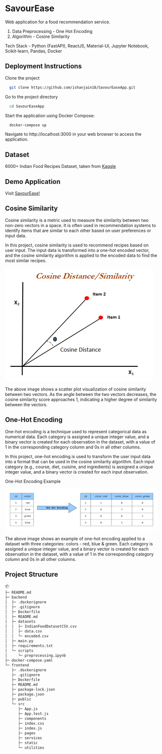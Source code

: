 # SavourEase

Web application for a food recommendation service.

1. Data Preprocessing - One Hot Encoding
2. Algorithm - Cosine Similarity

Tech Stack - Python (FastAPI), ReactJS, Material-UI, Jupyter Notebook, Scikit-learn, Pandas, Docker

## Deployment Instructions

Clone the project

```bash
  git clone https://github.com/ishanjain18/SavourEaseApp.git
```

Go to the project directory

```bash
  cd SavourEaseApp
```

Start the application using Docker Compose:

```bash
  docker-compose up
```

Navigate to http://localhost:3000 in your web browser to access the application.

## Dataset

6000+ Indian Food Recipes Dataset, taken from [Kaggle](https://www.kaggle.com/datasets/kanishk307/6000-indian-food-recipes-dataset)

## Demo Application

Visit [SavourEase!](https://savourease-prod.vercel.app/)

## Cosine Similarity

Cosine similarity is a metric used to measure the similarity between two non-zero vectors in a space. It is often used in recommendation systems to identify items that are similar to each other based on user preferences or input data.

In this project, cosine similarity is used to recommend recipes based on user input. The input data is transformed into a one-hot encoded vector, and the cosine similarity algorithm is applied to the encoded data to find the most similar recipes.

![Cosine Similarity Visualization](https://github.com/ishanjain18/SavourEaseApp/blob/main/cosine_similarity.png)

The above image shows a scatter plot visualization of cosine similarity between two vectors. As the angle between the two vectors decreases, the cosine similarity score approaches 1, indicating a higher degree of similarity between the vectors.

## One-Hot Encoding

One-hot encoding is a technique used to represent categorical data as numerical data. Each category is assigned a unique integer value, and a binary vector is created for each observation in the dataset, with a value of 1 in the corresponding category column and 0s in all other columns.

In this project, one-hot encoding is used to transform the user input data into a format that can be used in the cosine similarity algorithm. Each input category (e.g., course, diet, cuisine, and ingredients) is assigned a unique integer value, and a binary vector is created for each input observation.

One-Hot Encoding Example

![One-Hot Encoding](https://github.com/ishanjain18/SavourEaseApp/blob/main/one_hot_encoding.png)

The above image shows an example of one-hot encoding applied to a dataset with three categories: colors - red, blue & green. Each category is assigned a unique integer value, and a binary vector is created for each observation in the dataset, with a value of 1 in the corresponding category column and 0s in all other columns.

## Project Structure

```
📦
├─ README.md
├─ backend
│  ├─ .dockerignore
│  ├─ .gitignore
│  ├─ Dockerfile
│  ├─ README.md
│  ├─ datasets
│  │  ├─ IndianFoodDatasetCSV.csv
│  │  ├─ data.csv
│  │  └─ encoded.csv
│  ├─ main.py
│  ├─ requirements.txt
│  └─ scripts
│     └─ preprocessing.ipynb
├─ docker-compose.yaml
└─ frontend
   ├─ .dockerignore
   ├─ .gitignore
   ├─ Dockerfile
   ├─ README.md
   ├─ package-lock.json
   ├─ package.json
   ├─ public
   └─ src
      ├─ App.js
      ├─ App.test.js
      ├─ components
      ├─ index.css
      ├─ index.js
      ├─ pages
      ├─ services
      ├─ static
      └─ utilities
```
